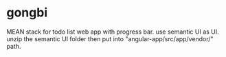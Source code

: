 # gongbi
MEAN stack for todo list web app with progress bar.
use semantic UI as UI.
unzip the semantic UI folder then put into "angular-app/src/app/vendor/" path.